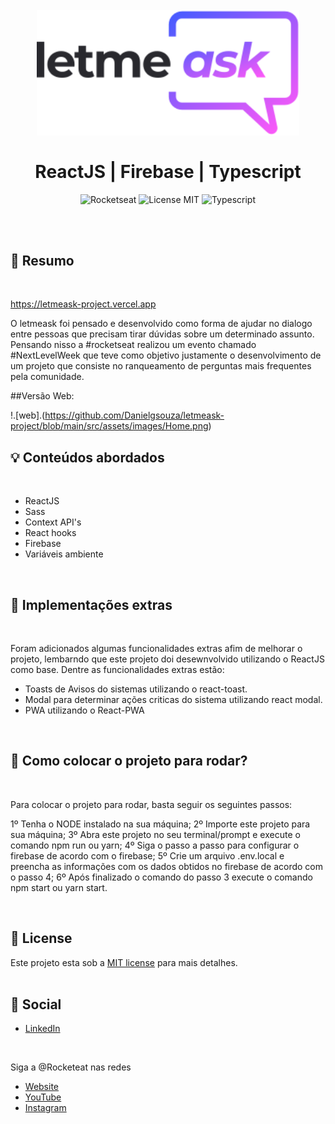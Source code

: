 <br />
<br />
<h1 align="center">
  <img alt="letmeask" src="https://github.com/Danielgsouza/letmeask-project/blob/main/src/assets/images/logo.svg" width="420px" /> 
  <br />
  <br />
  ReactJS | Firebase | Typescript
</h1>

<p align="center">
  <img alt="Rocketseat" src="https://img.shields.io/badge/Created%20by%3A-Rocketseat-%236D5CCD" />
  <img alt="License MIT" src="https://img.shields.io/badge/License-MIT-%2398C611" />
  <img alt="Typescript" src="https://img.shields.io/badge/Main%20lenguage-Typescript-%232F74C0" /> <br />
</p> 
<br />
<br />

## :bookmark: Resumo
<br />

https://letmeask-project.vercel.app

O letmeask foi pensado e desenvolvido como forma de ajudar no dialogo entre pessoas que precisam tirar dúvidas sobre um determinado assunto. Pensando nisso a #rocketseat realizou um evento chamado #NextLevelWeek que teve como objetivo justamente o desenvolvimento de um projeto que consiste no ranqueamento de perguntas mais frequentes pela comunidade.

##Versão Web:

!.[web].(https://github.com/Danielgsouza/letmeask-project/blob/main/src/assets/images/Home.png)
<br />


## :bulb: Conteúdos abordados
<br />

- ReactJS
- Sass
- Context API's
- React hooks
- Firebase
- Variáveis ambiente

<br />

## :rocket: Implementações extras
<br />

Foram adicionados algumas funcionalidades extras afim de melhorar o projeto, lembarndo que este projeto doi desewnvolvido utilizando o ReactJS como base. 
Dentre as funcionalidades extras estão:

- Toasts de Avisos do sistemas utilizando o react-toast.
- Modal para determinar ações criticas do sistema utilizando react modal.
- PWA utilizando o React-PWA 


<br />

## :wrench: Como colocar o projeto para rodar?
<br />

Para colocar o projeto para rodar, basta seguir os seguintes passos:


1º Tenha o NODE  instalado na sua máquina;
2º Importe este projeto para sua máquina;
3º Abra este projeto no seu terminal/prompt  e execute o comando npm run ou yarn;
4º Siga o passo a passo para configurar o firebase de acordo com o firebase;
5º Crie um arquivo .env.local e preencha as informações com os dados obtidos no firebase de acordo com o passo 4;
6º Após finalizado o comando do passo 3 execute o comando npm start ou yarn start.

<br />

## :memo: License

Este projeto esta sob a [MIT license](LICENSE) para mais detalhes.
<br />
<br />

## :wave: Social

- [LinkedIn](https://www.linkedin.com/in/daniel-g-souza/)

<br />

Siga a @Rocketeat nas redes
<br />

- [Website](https://rocketseat.com.br/)
- [YouTube](https://www.youtube.com/channel/UCSfwM5u0Kce6Cce8_S72olg)
- [Instagram](https://www.instagram.com/rocketseat_oficial/?hl=pt-br)
